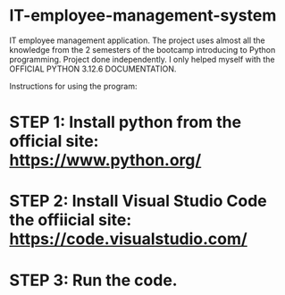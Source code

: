 # IT-employee-management-system
IT employee management application. The project uses almost all the knowledge from the 2 semesters of the bootcamp introducing to Python programming. Project done independently. I only helped myself with the OFFICIAL PYTHON 3.12.6 DOCUMENTATION. 

Instructions for using the program:
# STEP 1: Install python from the official site: https://www.python.org/
# STEP 2: Install Visual Studio Code the offiicial site: https://code.visualstudio.com/
# STEP 3: Run the code.
